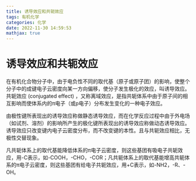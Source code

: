 ```yaml
---
title: 诱导效应和共轭效应
tags: 有机化学
categories: 化学
date: 2022-11-30 14:59:53
mathjax: true
---
```

# 诱导效应和共轭效应
在有机化合物分子中，由于电负性不同的取代基（原子或原子团）的影响，使整个分子中的成键电子云密度向某一方向偏移，使分子发生极化的效应，叫诱导效应。共轭效应 (conjugated effect) ，又称离域效应，是指共轭体系中由于原子间的相互影响而使体系内的π电子（或p电子）分布发生变化的一种电子效应。

由极性键所表现出的诱导效应称做静态诱导效应，而在化学反应过程中由于外电场（如试剂、溶剂）的影响所产生的极化键所表现出的诱导效应称做动态诱导效应。诱导效应只改变键内电子云密度分布，而不改变键的本性。且与共轭效应相比，无极性交替现象。

凡共轭体系上的取代基能降低体系的π电子云密度，则这些基团有吸电子共轭效应，用-C表示，如-COOH，-CHO，-COR；凡共轭体系上的取代基能增高共轭体系的π电子云密度，则这些基团有给电子共轭效应，用+C表示，如-NH2，-R、-OH。
